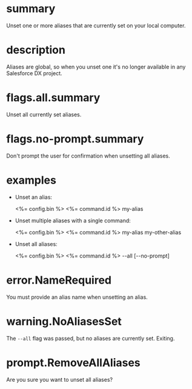 # summary

Unset one or more aliases that are currently set on your local computer.

# description

Aliases are global, so when you unset one it's no longer available in any Salesforce DX project.

# flags.all.summary

Unset all currently set aliases.

# flags.no-prompt.summary

Don't prompt the user for confirmation when unsetting all aliases.

# examples

- Unset an alias:

  <%= config.bin %> <%= command.id %> my-alias

- Unset multiple aliases with a single command:

  <%= config.bin %> <%= command.id %> my-alias my-other-alias

- Unset all aliases:

  <%= config.bin %> <%= command.id %> --all [--no-prompt]

# error.NameRequired

You must provide an alias name when unsetting an alias.

# warning.NoAliasesSet

The `--all` flag was passed, but no aliases are currently set. Exiting.

# prompt.RemoveAllAliases

Are you sure you want to unset all aliases?
